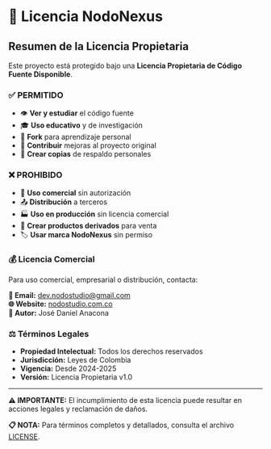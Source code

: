 # 📄 Licencia NodoNexus

## Resumen de la Licencia Propietaria

Este proyecto está protegido bajo una **Licencia Propietaria de Código Fuente Disponible**.

### ✅ **PERMITIDO**

- 👁️ **Ver y estudiar** el código fuente
- 🎓 **Uso educativo** y de investigación
- 🔀 **Fork** para aprendizaje personal
- 🤝 **Contribuir** mejoras al proyecto original
- 💾 **Crear copias** de respaldo personales

### ❌ **PROHIBIDO**

- 💼 **Uso comercial** sin autorización
- 📤 **Distribución** a terceros
- 🏭 **Uso en producción** sin licencia comercial
- 🔄 **Crear productos derivados** para venta
- 🏷️ **Usar marca NodoNexus** sin permiso

### 💰 **Licencia Comercial**

Para uso comercial, empresarial o distribución, contacta:

**📧 Email:** dev.nodostudio@gmail.com  
**🌐 Website:** [nodostudio.com.co](https://nodostudio.com.co)  
**👤 Autor:** José Daniel Anacona

### ⚖️ **Términos Legales**

- **Propiedad Intelectual:** Todos los derechos reservados
- **Jurisdicción:** Leyes de Colombia
- **Vigencia:** Desde 2024-2025
- **Versión:** Licencia Propietaria v1.0

---

**⚠️ IMPORTANTE:** El incumplimiento de esta licencia puede resultar en acciones legales y reclamación de daños.

**📋 NOTA:** Para términos completos y detallados, consulta el archivo [LICENSE](LICENSE).
